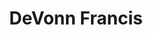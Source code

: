 ---
# ABOUT ME
title: DeVonn Francis
class: sophomore
preferred_email: devonnfrancis@gmail.com
gravatar_email: devonnfrancis@gmail.com
committees:
- name: Committee One
  link: /committees/#committee_one
- name: Committee Two
  link: /committees/#committee_two

# SITE STUFF YOU CAN EDIT
published: true
permalink: /people/devonn-francis/

# SITE STUFF YOU SHOULDN'T EDIT
layout: people-single
category: people

---